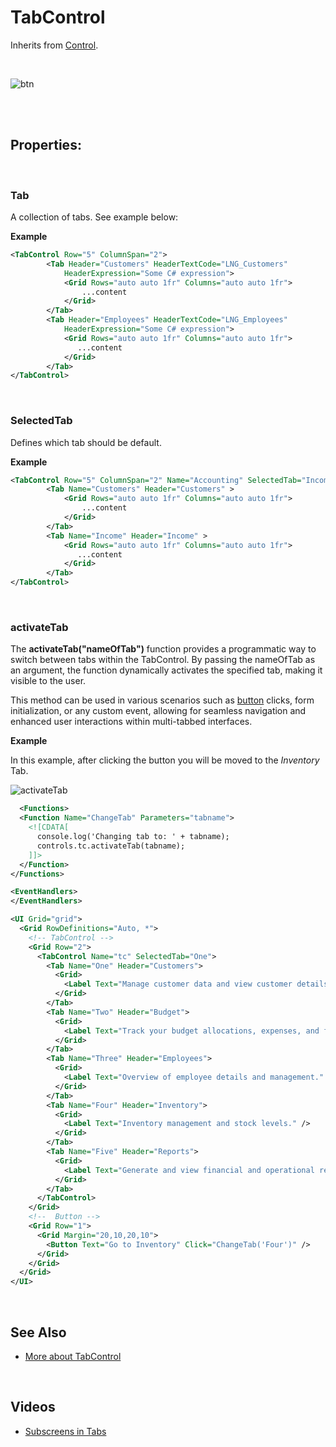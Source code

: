 
# TabControl

Inherits from [Control](control.md).

<br/>

![btn](https://profitbasedocs.blob.core.windows.net/images/onTappedTab0.png)

<br/>

<br/>

## Properties:

<br/>

### Tab

A collection of tabs. See example below:

**Example**

```xml
<TabControl Row="5" ColumnSpan="2">
        <Tab Header="Customers" HeaderTextCode="LNG_Customers"
            HeaderExpression="Some C# expression">
            <Grid Rows="auto auto 1fr" Columns="auto auto 1fr">
                ...content
            </Grid>
        </Tab>
        <Tab Header="Employees" HeaderTextCode="LNG_Employees"
            HeaderExpression="Some C# expression">
            <Grid Rows="auto auto 1fr" Columns="auto auto 1fr">
               ...content
            </Grid>
        </Tab>
</TabControl>
```

<br/>

### SelectedTab

Defines which tab should be default.



**Example**

```xml
<TabControl Row="5" ColumnSpan="2" Name="Accounting" SelectedTab="Income">
        <Tab Name="Customers" Header="Customers" >
            <Grid Rows="auto auto 1fr" Columns="auto auto 1fr">
                ...content
            </Grid>
        </Tab>
        <Tab Name="Income" Header="Income" >
            <Grid Rows="auto auto 1fr" Columns="auto auto 1fr">
               ...content
            </Grid>
        </Tab>
</TabControl>
```

<br/>


### activateTab

The **activateTab("nameOfTab")** function provides a programmatic way to switch between tabs within the TabControl. By passing the nameOfTab as an argument, the function dynamically activates the specified tab, making it visible to the user. 

This method can be used in various scenarios such as [button](button.md) clicks, form initialization, or any custom event, allowing for seamless navigation and enhanced user interactions within multi-tabbed interfaces.



**Example**

In this example, after clicking the button you will be moved to the *Inventory* Tab.

![activateTab](https://profitbasedocs.blob.core.windows.net/images/activateTab.png)

```xml
  <Functions>
  <Function Name="ChangeTab" Parameters="tabname">
    <![CDATA[
      console.log('Changing tab to: ' + tabname);
      controls.tc.activateTab(tabname);
    ]]>
  </Function>
</Functions>

<EventHandlers>
</EventHandlers>

<UI Grid="grid">
  <Grid RowDefinitions="Auto, *">
    <!-- TabControl -->
    <Grid Row="2">
      <TabControl Name="tc" SelectedTab="One">
        <Tab Name="One" Header="Customers">
          <Grid>
            <Label Text="Manage customer data and view customer details." />
          </Grid>
        </Tab>
        <Tab Name="Two" Header="Budget">
          <Grid>
            <Label Text="Track your budget allocations, expenses, and forecasts." />
          </Grid>
        </Tab>
        <Tab Name="Three" Header="Employees">
          <Grid>
            <Label Text="Overview of employee details and management." />
          </Grid>
        </Tab>
        <Tab Name="Four" Header="Inventory">
          <Grid>
            <Label Text="Inventory management and stock levels." />
          </Grid>
        </Tab>
        <Tab Name="Five" Header="Reports">
          <Grid>
            <Label Text="Generate and view financial and operational reports." />
          </Grid>
        </Tab>
      </TabControl>
    </Grid>
    <!--  Button -->
    <Grid Row="1">
      <Grid Margin="20,10,20,10">
        <Button Text="Go to Inventory" Click="ChangeTab('Four')" />
      </Grid>
    </Grid>
  </Grid>
</UI>

```

<br/>


## See Also

- [More about TabControl](../../../workbooks/components/uielements/tabcontrol.md)

<br/>

## Videos

- [Subscreens in Tabs](../../../../videos/workbooks.md)
